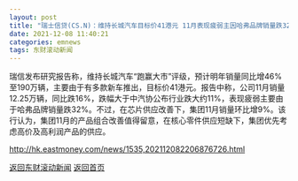 ```yaml
---
layout: post
title: "瑞士信贷(CS.N)：维持长城汽车目标价41港元 11月表现疲弱主因哈弗品牌销量跌32%"
date: 2021-12-08 11:40:21
categories: emnews
tags: 东财滚动新闻
---
```


瑞信发布研究报告称，维持长城汽车“跑赢大市”评级，预计明年销量同比增46%至190万辆，主要由于有多款新车推出，目标价41港元。报告中称，公司11月销量12.25万辆，同比跌16%，跌幅大于中汽协公布行业跌大约11%，表现疲弱主要由于哈弗品牌销量跌32%。不过，在芯片供应改善下，集团11月销量环比增9%。该行认为，集团11月的产品组合改善值得留意，在核心零件供应短缺下，集团优先考虑高价及高利润产品的供应。

<http://hk.eastmoney.com/news/1535,202112082206876726.html>

[返回东财滚动新闻](//finews.withounder.com/emnews/)
[返回首页](//finews.withounder.com/)